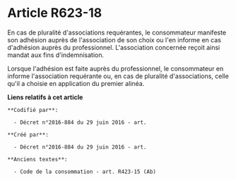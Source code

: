 # Article R623-18

En cas de pluralité d'associations requérantes, le consommateur manifeste son adhésion auprès de l'association de son choix
ou l'en informe en cas d'adhésion auprès du professionnel. L'association concernée reçoit ainsi mandat aux fins
d'indemnisation.

Lorsque l'adhésion est faite auprès du professionnel, le consommateur en informe l'association requérante ou, en cas de
pluralité d'associations, celle qu'il a choisie en application du premier alinéa.

**Liens relatifs à cet article**

	**Codifié par**:

	  - Décret n°2016-884 du 29 juin 2016 - art.

	**Créé par**:

	  - Décret n°2016-884 du 29 juin 2016 - art.

	**Anciens textes**:

	  - Code de la consommation - art. R423-15 (Ab)
